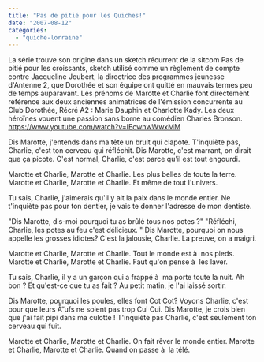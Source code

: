 ```yaml
---
title: "Pas de pitié pour les Quiches!"
date: "2007-08-12"
categories: 
  - "quiche-lorraine"
---
```


La série trouve son origine dans un sketch récurrent de la sitcom Pas de pitié pour les croissants, sketch utilisé comme un règlement de compte contre Jacqueline Joubert, la directrice des programmes jeunesse d'Antenne 2, que Dorothée et son équipe ont quitté en mauvais termes peu de temps auparavant. Les prénoms de Marotte et Charlie font directement référence aux deux anciennes animatrices de l'émission concurrente au Club Dorothée, Récré A2 : Marie Dauphin et Charlotte Kady. Les deux héroïnes vouent une passion sans borne au comédien Charles Bronson. https://www.youtube.com/watch?v=IEcwnwWwxMM

Dis Marotte, j'entends dans ma tête un bruit qui clapote. T'inquiète pas, Charlie, c'est ton cerveau qui réfléchit. Dis Marotte, c'est marrant, on dirait que ça picote. C'est normal, Charlie, c'est parce qu'il est tout engourdi.

Marotte et Charlie, Marotte et Charlie. Les plus belles de toute la terre. Marotte et Charlie, Marotte et Charlie. Et même de tout l'univers.

Tu sais, Charlie, j'aimerais qu'il y ait la paix dans le monde entier. Ne t'inquiète pas pour ton dentier, je vais te donner l'adresse de mon dentiste.

"Dis Marotte, dis-moi pourquoi tu as brûlé tous nos potes ?" "Réfléchi, Charlie, les potes au feu c'est délicieux. " Dis Marotte, pourquoi on nous appelle les grosses idiotes? C'est la jalousie, Charlie. La preuve, on a maigri.

Marotte et Charlie, Marotte et Charlie. Tout le monde est à  nos pieds. Marotte et Charlie, Marotte et Charlie. Faut qu'on pense à  les laver.

Tu sais, Charlie, il y a un garçon qui a frappé à  ma porte toute la nuit. Ah bon ? Et qu'est-ce que tu as fait ? Au petit matin, je l'ai laissé sortir.

Dis Marotte, pourquoi les poules, elles font Cot Cot? Voyons Charlie, c'est pour que leurs Å“ufs ne soient pas trop Cui Cui. Dis Marotte, je crois bien que j'ai fait pipi dans ma culotte ! T'inquiète pas Charlie, c'est seulement ton cerveau qui fuit.

Marotte et Charlie, Marotte et Charlie. On fait rêver le monde entier. Marotte et Charlie, Marotte et Charlie. Quand on passe à  la télé.
